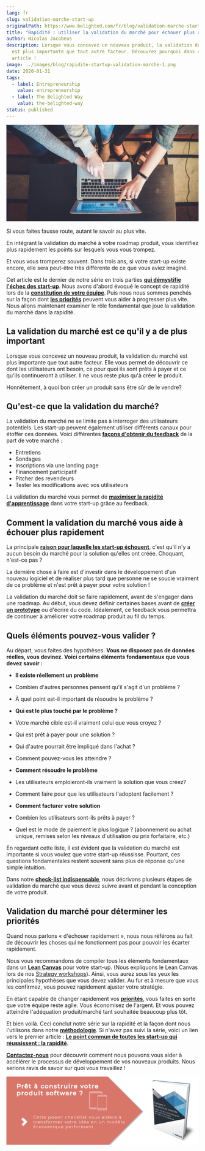```yaml
---
lang: fr
slug: validation-marche-start-up
originalPath: https://www.belighted.com/fr/blog/validation-marche-start-up
title: "Rapidité : utiliser la validation du marché pour échouer plus rapidement"
author: Nicolas Jacobeus
description: Lorsque vous concevez un nouveau produit, la validation du marché
  est plus importante que tout autre facteur. Découvrez pourquoi dans cet
  article !
image: ../images/blog/rapidite-startup-validation-marche-1.png
date: 2020-01-31
tags:
  - label: Entrepreneurship
    value: entrepreneurship
  - label: The Belighted Way
    value: the-belighted-way
status: published
---
```

![rapidite-startup-validation-marche](/content/images/legacy/RpjjNuH2FqTbYJxtu8sDW.png)

Si vous faites fausse route, autant le savoir au plus vite.

En intégrant la validation du marché à votre roadmap produit, vous identifiez plus rapidement les points sur lesquels vous vous trompez.

Et vous vous tromperez souvent. Dans trois ans, si votre start-up existe encore, elle sera peut-être très différente de ce que vous aviez imaginé.

Cet article est le dernier de notre série en trois parties **[qui démystifie l'échec des start-up](/fr/blog/rapidite-reussite-startup)**. Nous avons d'abord évoqué le concept de rapidité lors de la **[constitution de votre équipe](/fr/blog/rapidite-reussite-startup)**. Puis nous nous sommes penchés sur la façon dont **[les priorités](/fr/blog/rapidit%C3%A9-priorit%C3%A9s-start-up)** peuvent vous aider à progresser plus vite. Nous allons maintenant examiner le rôle fondamental que joue la validation du marché dans la rapidité.

**La validation du marché est ce qu'il y a de plus important**
--------------------------------------------------------------

Lorsque vous concevez un nouveau produit, la validation du marché est plus importante que tout autre facteur. Elle vous permet de découvrir ce dont les utilisateurs ont besoin, ce pour quoi ils sont prêts à payer et ce qu'ils continueront à utiliser. Il ne vous reste plus qu'à créer le produit.

Honnêtement, à quoi bon créer un produit sans être sûr de le vendre?

**Qu'est-ce que la validation du marché?**
------------------------------------------

La validation du marché ne se limite pas à interroger des utilisateurs potentiels. Les start-up peuvent également utiliser différents canaux pour étoffer ces données. Voici différentes **[façons d'obtenir du feedback](https://getproductmarketfit.com/how-to-select-test-to-get-market-validation-for-new-product-or-business-idea/)** de la part de votre marché :

*   Entretiens
*   Sondages
*   Inscriptions via une landing page
*   Financement participatif
*   Pitcher des revendeurs
*   Tester les modifications avec vos utilisateurs

La validation du marché vous permet de **[maximiser la rapidité d'apprentissage](https://hbr.org/2010/02/how-much-process-is-too-much)** dans votre start-up grâce au feedback.

**Comment la validation du marché vous aide à échouer plus rapidement**
-----------------------------------------------------------------------

La principale **[raison pour laquelle les start-up échouent](https://www.cbinsights.com/research/startup-failure-reasons-top/)**, c'est qu'il n'y a aucun besoin du marché pour la solution qu'elles ont créée. Choquant, n'est-ce pas ?

La dernière chose à faire est d'investir dans le développement d'un nouveau logiciel et de réaliser plus tard que personne ne se soucie vraiment de ce problème et n'est prêt à payer pour votre solution !

La validation du marché doit se faire rapidement, avant de s'engager dans une roadmap. Au début, vous devez définir certaines bases avant de **[créer un prototype](/fr/design-sprint)** ou d'écrire du code. Idéalement, ce feedback vous permettra de continuer à améliorer votre roadmap produit au fil du temps.

**Quels éléments pouvez-vous valider ?**
----------------------------------------

Au départ, vous faites des hypothèses. **Vous ne disposez pas de données réelles, vous devinez. Voici certains éléments fondamentaux que vous devez savoir :**

*   **Il existe réellement un problème**
*   Combien d'autres personnes pensent qu'il s'agit d'un problème ?
*   À quel point est-il important de résoudre le problème ?  
    
*   **Qui est le plus touché par le problème ?**
*   Votre marché cible est-il vraiment celui que vous croyez ?
*   Qui est prêt à payer pour une solution ?
*   Qui d'autre pourrait être impliqué dans l'achat ?
*   Comment pouvez-vous les atteindre ?  
    
*   **Comment résoudre le problème**
*   Les utilisateurs emploieront-ils vraiment la solution que vous créez?
*   Comment faire pour que les utilisateurs l'adoptent facilement ?

*   **Comment facturer votre solution**
*   Combien les utilisateurs sont-ils prêts à payer ?
*   Quel est le mode de paiement le plus logique ? (abonnement ou achat unique, remises selon les niveaux d'utilisation ou prix forfaitaire, etc.)

En regardant cette liste, il est évident que la validation du marché est importante si vous voulez que votre start-up réussisse. Pourtant, ces questions fondamentales restent souvent sans plus de réponse qu'une simple intuition.

Dans notre **[check-list indispensable](/fr/blog/check-list-développer-un-nouveau-logiciel)**, nous décrivons plusieurs étapes de validation du marché que vous devez suivre avant et pendant la conception de votre produit.

**Validation du marché pour déterminer les priorités**
------------------------------------------------------

Quand nous parlons « d'échouer rapidement », nous nous référons au fait de découvrir les choses qui ne fonctionnent pas pour pouvoir les écarter rapidement.

Nous vous recommandons de compiler tous les éléments fondamentaux dans un **[Lean Canvas](https://www.belighted.com/blog/6-reasons-a-lean-canvas-needs-to-be-part-of-your-product-development-process)** pour votre start-up. (Nous expliquons le Lean Canvas lors de nos [Strategy workshops](/fr/strategy-workshop)). Ainsi, vous aurez sous les yeux les principales hypothèses que vous devez valider. Au fur et à mesure que vous les confirmez, vous pouvez rapidement ajuster votre stratégie.

En étant capable de changer rapidement vos **[priorités](/fr/blog/rapidité-priorités-start-up)**, vous faites en sorte que votre équipe reste agile. Vous économisez de l'argent. Et vous pouvez atteindre l'adéquation produit/marché tant souhaitée beaucoup plus tôt.

Et bien voilà. Ceci conclut notre série sur la rapidité et la façon dont nous l'utilisons dans notre **[méthodologie](/fr/blog/methode-developpement-produits-saas)**. Si n'avez pas suivi la série, voici un lien vers le premier article : **[Le point commun de toutes les start-up qui réussissent : la rapidité](/fr/blog/rapidite-reussite-startup)**.

**[Contactez-nous](/fr/evaluation-developpement-produit)** pour découvrir comment nous pouvons vous aider à accélérer le processus de développement de vos nouveaux produits. Nous serions ravis de savoir sur quoi vous travaillez !

[![Nouveau call-to-action](/content/images/legacy/jLxarWVFZ4IWPcDnMDdPS.png)](https://cta-redirect.hubspot.com/cta/redirect/1684659/9910533f-98e7-4836-a277-f9b2eb95e8b8)